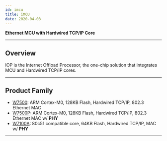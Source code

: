 ```yaml
---
id: imcu
title: iMCU
date: 2020-04-03
---
```



**Ethernet MCU with Hardwired TCP/IP Core**

-----

## Overview

IOP is the Internet Offload Processor, the one-chip solution that
integrates MCU and Hardwired TCP/IP cores.

-----

## Product Family

  - [W7500](W7500/Overview.md): ARM Cortex-M0, 128KB Flash,
    Hardwired TCP/IP, 802.3 Ethernet MAC
  - [W7500P](W7500P/Overview.md): ARM Cortex-M0, 128KB Flash,
    Hardwired TCP/IP, 802.3 Ethernet MAC w/ **PHY**
  - [W7100A](W7100/W7100A.md): 80c51
    compatible core, 64KB Flash, Hardwired TCP/IP, MAC w/ **PHY**

-----
